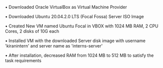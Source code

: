 • Downloaded Oracle VirtualBox as Virtual Machine Provider

• Downloaded Ubuntu 20.04.2.0 LTS (Focal Fossa) Server ISO Image

• Created New VM named Ubuntu Focal in VBOX with 1024 MB RAM, 2 CPU Cores, 2 disks of 10G each

• Installed VM with the downloaded Server disk image with username 'kiranintern' and server name as 'interns-server'

• After installation, decreased RAM from 1024 MB to 512 MB to satisfy the task requirements
